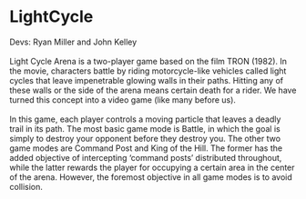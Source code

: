 # LightCycle
Devs: Ryan Miller and John Kelley
<br>
<br>
Light Cycle Arena is a two-player game based on the film TRON (1982). 
In the movie, characters battle by riding motorcycle-like vehicles called light cycles that leave impenetrable glowing walls in their paths. 
Hitting any of these walls or the side of the arena means certain death for a rider. We have turned this concept into a video game (like many before us). 
<br>
<br>
In this game, each player controls a moving particle that leaves a deadly trail in its path. 
The most basic game mode is Battle, in which the goal is simply to destroy your opponent before they destroy you. 
The other two game modes are Command Post and King of the Hill. 
The former has the added objective of intercepting ‘command posts’ distributed throughout, 
while the latter rewards the player for occupying a certain area in the center of the arena. 
However, the foremost objective in all game modes is to avoid collision.
